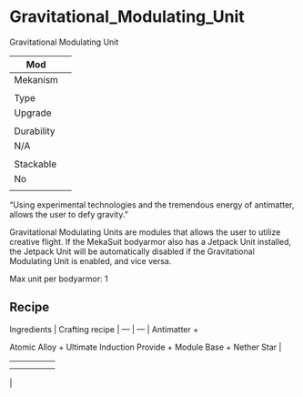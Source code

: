 # Gravitational_Modulating_Unit

Gravitational Modulating Unit

| Mod |  |
| --- | --- |
| Mekanism |  |
|  |  |
| Type |  |
| Upgrade |  |
|  |  |
| Durability |  |
| N/A |  |
|  |  |
| Stackable |  |
| No |  |
|  |  |

“Using experimental technologies and the tremendous energy of antimatter, allows the user to defy gravity.”

Gravitational Modulating Units are modules that allows the user to utilize creative flight. If the MekaSuit bodyarmor also has a Jetpack Unit installed, the Jetpack Unit will be automatically disabled if the Gravitational Modulating Unit is enabled, and vice versa.

Max unit per bodyarmor: 1

## Recipe

Ingredients | Crafting recipe |
— | — |
Antimatter +

Atomic Alloy + Ultimate Induction Provide + Module Base + Nether Star |

|  |  |  |  |  |
| --- | --- | --- | --- | --- |
|  |  |  |  |  |
|  |  |  |  |  |

|